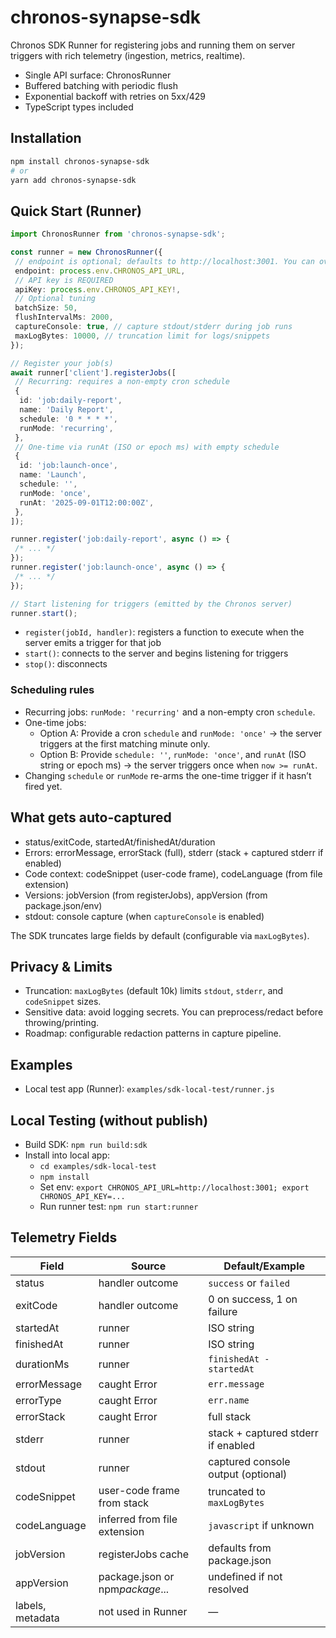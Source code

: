# chronos-synapse-sdk

Chronos SDK Runner for registering jobs and running them on server triggers with rich telemetry (ingestion, metrics, realtime).

- Single API surface: ChronosRunner
- Buffered batching with periodic flush
- Exponential backoff with retries on 5xx/429
- TypeScript types included

## Installation

```bash
npm install chronos-synapse-sdk
# or
yarn add chronos-synapse-sdk
```

## Quick Start (Runner)

```ts
import ChronosRunner from 'chronos-synapse-sdk';

const runner = new ChronosRunner({
 // endpoint is optional; defaults to http://localhost:3001. You can override via env CHRONOS_API_URL/CHRONOS_ENDPOINT or config.
 endpoint: process.env.CHRONOS_API_URL,
 // API key is REQUIRED
 apiKey: process.env.CHRONOS_API_KEY!,
 // Optional tuning
 batchSize: 50,
 flushIntervalMs: 2000,
 captureConsole: true, // capture stdout/stderr during job runs
 maxLogBytes: 10000, // truncation limit for logs/snippets
});

// Register your job(s)
await runner['client'].registerJobs([
 // Recurring: requires a non-empty cron schedule
 {
  id: 'job:daily-report',
  name: 'Daily Report',
  schedule: '0 * * * *',
  runMode: 'recurring',
 },
 // One-time via runAt (ISO or epoch ms) with empty schedule
 {
  id: 'job:launch-once',
  name: 'Launch',
  schedule: '',
  runMode: 'once',
  runAt: '2025-09-01T12:00:00Z',
 },
]);

runner.register('job:daily-report', async () => {
 /* ... */
});
runner.register('job:launch-once', async () => {
 /* ... */
});

// Start listening for triggers (emitted by the Chronos server)
runner.start();
```

- `register(jobId, handler)`: registers a function to execute when the server emits a trigger for that job
- `start()`: connects to the server and begins listening for triggers
- `stop()`: disconnects

### Scheduling rules

- Recurring jobs: `runMode: 'recurring'` and a non-empty cron `schedule`.
- One-time jobs:
  - Option A: Provide a cron `schedule` and `runMode: 'once'` → the server triggers at the first matching minute only.
  - Option B: Provide `schedule: ''`, `runMode: 'once'`, and `runAt` (ISO string or epoch ms) → the server triggers once when `now >= runAt`.
- Changing `schedule` or `runMode` re-arms the one-time trigger if it hasn’t fired yet.

## What gets auto-captured

- status/exitCode, startedAt/finishedAt/duration
- Errors: errorMessage, errorStack (full), stderr (stack + captured stderr if enabled)
- Code context: codeSnippet (user-code frame), codeLanguage (from file extension)
- Versions: jobVersion (from registerJobs), appVersion (from package.json/env)
- stdout: console capture (when `captureConsole` is enabled)

The SDK truncates large fields by default (configurable via `maxLogBytes`).

## Privacy & Limits

- Truncation: `maxLogBytes` (default 10k) limits `stdout`, `stderr`, and `codeSnippet` sizes.
- Sensitive data: avoid logging secrets. You can preprocess/redact before throwing/printing.
- Roadmap: configurable redaction patterns in capture pipeline.

## Examples

- Local test app (Runner): `examples/sdk-local-test/runner.js`

## Local Testing (without publish)

- Build SDK: `npm run build:sdk`
- Install into local app:
  - `cd examples/sdk-local-test`
  - `npm install`
  - Set env: `export CHRONOS_API_URL=http://localhost:3001; export CHRONOS_API_KEY=...`
  - Run runner test: `npm run start:runner`

## Telemetry Fields

| Field            | Source                          | Default/Example                    |
| ---------------- | ------------------------------- | ---------------------------------- |
| status           | handler outcome                 | `success` or `failed`              |
| exitCode         | handler outcome                 | 0 on success, 1 on failure         |
| startedAt        | runner                          | ISO string                         |
| finishedAt       | runner                          | ISO string                         |
| durationMs       | runner                          | `finishedAt - startedAt`           |
| errorMessage     | caught Error                    | `err.message`                      |
| errorType        | caught Error                    | `err.name`                         |
| errorStack       | caught Error                    | full stack                         |
| stderr           | runner                          | stack + captured stderr if enabled |
| stdout           | runner                          | captured console output (optional) |
| codeSnippet      | user-code frame from stack      | truncated to `maxLogBytes`         |
| codeLanguage     | inferred from file extension    | `javascript` if unknown            |
| jobVersion       | registerJobs cache              | defaults from package.json         |
| appVersion       | package.json or npm*package*... | undefined if not resolved          |
| labels, metadata | not used in Runner              | —                                  |
